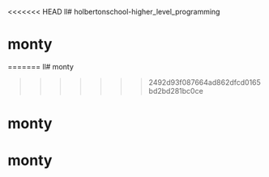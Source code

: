 <<<<<<< HEAD
ll# holbertonschool-higher_level_programming
# monty
=======
ll# monty
>>>>>>> 2492d93f087664ad862dfcd0165bd2bd281bc0ce
# monty
# monty

